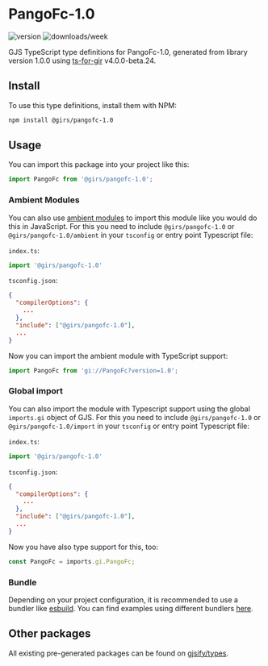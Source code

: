 
# PangoFc-1.0

![version](https://img.shields.io/npm/v/@girs/pangofc-1.0)
![downloads/week](https://img.shields.io/npm/dw/@girs/pangofc-1.0)


GJS TypeScript type definitions for PangoFc-1.0, generated from library version 1.0.0 using [ts-for-gir](https://github.com/gjsify/ts-for-gir) v4.0.0-beta.24.


## Install

To use this type definitions, install them with NPM:
```bash
npm install @girs/pangofc-1.0
```

## Usage

You can import this package into your project like this:
```ts
import PangoFc from '@girs/pangofc-1.0';
```

### Ambient Modules

You can also use [ambient modules](https://github.com/gjsify/ts-for-gir/tree/main/packages/cli#ambient-modules) to import this module like you would do this in JavaScript.
For this you need to include `@girs/pangofc-1.0` or `@girs/pangofc-1.0/ambient` in your `tsconfig` or entry point Typescript file:

`index.ts`:
```ts
import '@girs/pangofc-1.0'
```

`tsconfig.json`:
```json
{
  "compilerOptions": {
    ...
  },
  "include": ["@girs/pangofc-1.0"],
  ...
}
```

Now you can import the ambient module with TypeScript support: 

```ts
import PangoFc from 'gi://PangoFc?version=1.0';
```

### Global import

You can also import the module with Typescript support using the global `imports.gi` object of GJS.
For this you need to include `@girs/pangofc-1.0` or `@girs/pangofc-1.0/import` in your `tsconfig` or entry point Typescript file:

`index.ts`:
```ts
import '@girs/pangofc-1.0'
```

`tsconfig.json`:
```json
{
  "compilerOptions": {
    ...
  },
  "include": ["@girs/pangofc-1.0"],
  ...
}
```

Now you have also type support for this, too:

```ts
const PangoFc = imports.gi.PangoFc;
```

### Bundle

Depending on your project configuration, it is recommended to use a bundler like [esbuild](https://esbuild.github.io/). You can find examples using different bundlers [here](https://github.com/gjsify/ts-for-gir/tree/main/examples).

## Other packages

All existing pre-generated packages can be found on [gjsify/types](https://github.com/gjsify/types).

